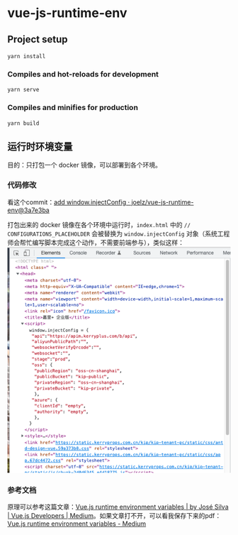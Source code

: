 # vue-js-runtime-env

## Project setup
```
yarn install
```

### Compiles and hot-reloads for development
```
yarn serve
```

### Compiles and minifies for production
```
yarn build
```

## 运行时环境变量

目的：只打包一个 docker 镜像，可以部署到各个环境。

### 代码修改

看这个commit：[add window.injectConfig · joelz/vue-js-runtime-env@3a7e3ba](https://github.com/joelz/vue-js-runtime-env/commit/3a7e3ba9ce7c72334d28680361daceefdc4a951d)

打包出来的 docker 镜像在各个环境中运行时，`index.html` 中的 `// CONFIGURATIONS_PLACEHOLDER` 会被替换为 `window.injectConfig` 对象（系统工程师会帮忙编写脚本完成这个动作，不需要前端参与），类似这样：
![inject-config](./doc/inject-config.png)


### 参考文档

原理可以参考这篇文章：[Vue.js runtime environment variables | by José Silva | Vue.js Developers | Medium](https://medium.com/js-dojo/vue-js-runtime-environment-variables-807fa8f68665)。如果文章打不开，可以看我保存下来的pdf：[Vue.js runtime environment variables - Medium](./doc/Vue.js%20runtime%20environment%20variables%20Medium.pdf)